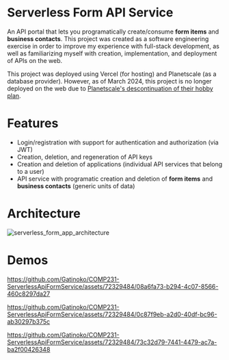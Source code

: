 # Serverless Form API Service
An API portal that lets you programatically create/consume **form items** and **business contacts**. This project was created as a software engineering exercise in order to improve my experience with full-stack development, as well as familiarizing myself with creation, implementation, and deployment of APIs on the web.

This project was deployed using Vercel (for hosting) and Planetscale (as a database provider). However, as of March 2024, this project is no longer deployed on the web due to [Planetscale's descontinuation of their hobby plan](https://planetscale.com/blog/planetscale-forever).

# Features
- Login/registration with support for authentication and authorization (via JWT)
- Creation, deletion, and regeneration of API keys
- Creation and deletion of applications (individual API services that belong to a user)
- API service with programatic creation and deletion of **form items** and **business contacts** (generic units of data)

# Architecture
![serverless_form_app_architecture](https://github.com/Gatinoko/COMP231-ServerlessApiFormService/assets/72329484/3ee64f05-241c-40fa-aca2-e013e01d0e31)

# Demos
https://github.com/Gatinoko/COMP231-ServerlessApiFormService/assets/72329484/08a6fa73-b294-4c07-8566-460c8297da27

https://github.com/Gatinoko/COMP231-ServerlessApiFormService/assets/72329484/0c87f9eb-a2d0-40df-bc96-ab30297b375c

https://github.com/Gatinoko/COMP231-ServerlessApiFormService/assets/72329484/73c32d79-7441-4479-ac7a-ba2f00426348
